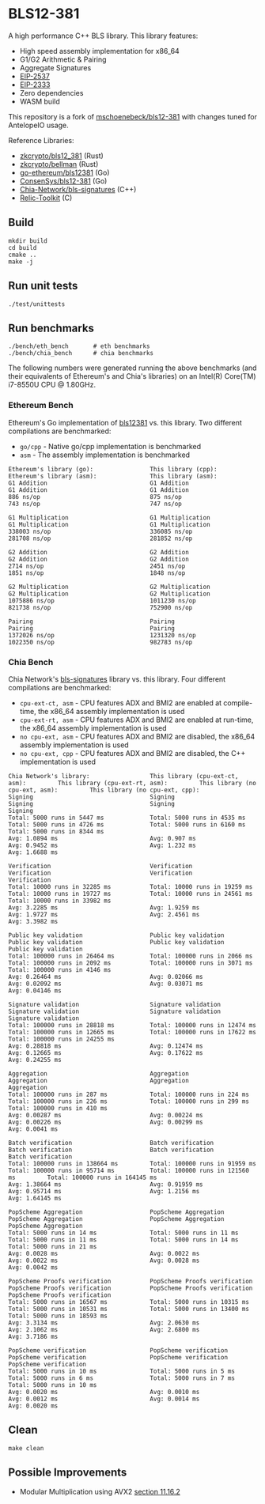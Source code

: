# BLS12-381
A high performance C++ BLS library. This library features:

- High speed assembly implementation for x86_64
- G1/G2 Arithmetic & Pairing
- Aggregate Signatures
- [EIP-2537](https://eips.ethereum.org/EIPS/eip-2537)
- [EIP-2333](https://eips.ethereum.org/EIPS/eip-2333)
- Zero dependencies
- WASM build

This repository is a fork of [mschoenebeck/bls12-381](https://github.com/mschoenebeck/bls12-381) with changes tuned for AntelopeIO usage.

Reference Libraries:
- [zkcrypto/bls12_381](https://github.com/zkcrypto/bls12_381) (Rust)
- [zkcrypto/bellman](https://github.com/zkcrypto/bellman) (Rust)
- [go-ethereum/bls12381](https://github.com/ethereum/go-ethereum/tree/master/crypto/bls12381) (Go)
- [ConsenSys/bls12-381](https://github.com/ConsenSys/gnark-crypto/tree/master/ecc/bls12-381) (Go)
- [Chia-Network/bls-signatures](https://github.com/Chia-Network/bls-signatures) (C++)
- [Relic-Toolkit](https://github.com/relic-toolkit/relic) (C)

## Build
```
mkdir build
cd build
cmake ..
make -j
```

## Run unit tests
```
./test/unittests
```

## Run benchmarks
```
./bench/eth_bench       # eth benchmarks
./bench/chia_bench      # chia benchmarks
```
The following numbers were generated running the above benchmarks (and their equivalents of Ethereum's and Chia's libraries) on an Intel(R) Core(TM) i7-8550U CPU @ 1.80GHz.

### Ethereum Bench
Ethereum's Go implementation of [bls12381](https://github.com/ethereum/go-ethereum/tree/master/crypto/bls12381) vs. this library. Two different compilations are benchmarked:
- `go/cpp` - Native go/cpp implementation is benchmarked
- `asm` - The assembly implementation is benchmarked
```
Ethereum's library (go):                This library (cpp):                     Ethereum's library (asm):               This library (asm):
G1 Addition                             G1 Addition                             G1 Addition                             G1 Addition
886 ns/op                               875 ns/op                               743 ns/op                               747 ns/op

G1 Multiplication                       G1 Multiplication                       G1 Multiplication                       G1 Multiplication
338003 ns/op                            336085 ns/op                            281708 ns/op                            281852 ns/op

G2 Addition                             G2 Addition                             G2 Addition                             G2 Addition
2714 ns/op                              2451 ns/op                              1851 ns/op                              1848 ns/op

G2 Multiplication                       G2 Multiplication                       G2 Multiplication                       G2 Multiplication
1075886 ns/op                           1011230 ns/op                           821738 ns/op                            752900 ns/op

Pairing                                 Pairing                                 Pairing                                 Pairing
1372026 ns/op                           1231320 ns/op                           1022350 ns/op                           982783 ns/op
```
### Chia Bench
Chia Network's [bls-signatures](https://github.com/Chia-Network/bls-signatures) library vs. this library. Four different compilations are benchmarked:
- `cpu-ext-ct, asm` - CPU features ADX and BMI2 are enabled at compile-time, the x86_64 assembly implementation is used
- `cpu-ext-rt, asm` - CPU features ADX and BMI2 are enabled at run-time, the x86_64 assembly implementation is used
- `no cpu-ext, asm` - CPU features ADX and BMI2 are disabled, the x86_64 assembly implementation is used
- `no cpu-ext, cpp` - CPU features ADX and BMI2 are disabled, the C++ implementation is used
```
Chia Network's library:                 This library (cpu-ext-ct, asm):         This library (cpu-ext-rt, asm):         This library (no cpu-ext, asm):         This library (no cpu-ext, cpp):
Signing                                 Signing                                 Signing                                 Signing                                 Signing
Total: 5000 runs in 5447 ms             Total: 5000 runs in 4535 ms             Total: 5000 runs in 4726 ms             Total: 5000 runs in 6160 ms             Total: 5000 runs in 8344 ms
Avg: 1.0894 ms                          Avg: 0.907 ms                           Avg: 0.9452 ms                          Avg: 1.232 ms                           Avg: 1.6688 ms

Verification                            Verification                            Verification                            Verification                            Verification
Total: 10000 runs in 32285 ms           Total: 10000 runs in 19259 ms           Total: 10000 runs in 19727 ms           Total: 10000 runs in 24561 ms           Total: 10000 runs in 33982 ms
Avg: 3.2285 ms                          Avg: 1.9259 ms                          Avg: 1.9727 ms                          Avg: 2.4561 ms                          Avg: 3.3982 ms

Public key validation                   Public key validation                   Public key validation                   Public key validation                   Public key validation
Total: 100000 runs in 26464 ms          Total: 100000 runs in 2066 ms           Total: 100000 runs in 2092 ms           Total: 100000 runs in 3071 ms           Total: 100000 runs in 4146 ms
Avg: 0.26464 ms                         Avg: 0.02066 ms                         Avg: 0.02092 ms                         Avg: 0.03071 ms                         Avg: 0.04146 ms

Signature validation                    Signature validation                    Signature validation                    Signature validation                    Signature validation
Total: 100000 runs in 28818 ms          Total: 100000 runs in 12474 ms          Total: 100000 runs in 12665 ms          Total: 100000 runs in 17622 ms          Total: 100000 runs in 24255 ms
Avg: 0.28818 ms                         Avg: 0.12474 ms                         Avg: 0.12665 ms                         Avg: 0.17622 ms                         Avg: 0.24255 ms

Aggregation                             Aggregation                             Aggregation                             Aggregation                             Aggregation
Total: 100000 runs in 287 ms            Total: 100000 runs in 224 ms            Total: 100000 runs in 226 ms            Total: 100000 runs in 299 ms            Total: 100000 runs in 410 ms
Avg: 0.00287 ms                         Avg: 0.00224 ms                         Avg: 0.00226 ms                         Avg: 0.00299 ms                         Avg: 0.0041 ms

Batch verification                      Batch verification                      Batch verification                      Batch verification                      Batch verification
Total: 100000 runs in 138664 ms         Total: 100000 runs in 91959 ms          Total: 100000 runs in 95714 ms          Total: 100000 runs in 121560 ms         Total: 100000 runs in 164145 ms
Avg: 1.38664 ms                         Avg: 0.91959 ms                         Avg: 0.95714 ms                         Avg: 1.2156 ms                         Avg: 1.64145 ms

PopScheme Aggregation                   PopScheme Aggregation                   PopScheme Aggregation                   PopScheme Aggregation                   PopScheme Aggregation
Total: 5000 runs in 14 ms               Total: 5000 runs in 11 ms               Total: 5000 runs in 11 ms               Total: 5000 runs in 14 ms               Total: 5000 runs in 21 ms
Avg: 0.0028 ms                          Avg: 0.0022 ms                          Avg: 0.0022 ms                          Avg: 0.0028 ms                          Avg: 0.0042 ms

PopScheme Proofs verification           PopScheme Proofs verification           PopScheme Proofs verification           PopScheme Proofs verification           PopScheme Proofs verification
Total: 5000 runs in 16567 ms            Total: 5000 runs in 10315 ms            Total: 5000 runs in 10531 ms            Total: 5000 runs in 13400 ms            Total: 5000 runs in 18593 ms
Avg: 3.3134 ms                          Avg: 2.0630 ms                          Avg: 2.1062 ms                          Avg: 2.6800 ms                          Avg: 3.7186 ms

PopScheme verification                  PopScheme verification                  PopScheme verification                  PopScheme verification                  PopScheme verification
Total: 5000 runs in 10 ms               Total: 5000 runs in 5 ms                Total: 5000 runs in 6 ms                Total: 5000 runs in 7 ms                Total: 5000 runs in 10 ms
Avg: 0.0020 ms                          Avg: 0.0010 ms                          Avg: 0.0012 ms                          Avg: 0.0014 ms                          Avg: 0.0020 ms
```

## Clean
```
make clean
```

## Possible Improvements
- Modular Multiplication using AVX2 [section 11.16.2](https://www.cs.princeton.edu/courses/archive/spr18/cos217/reading/x86-64-opt.pdf)
